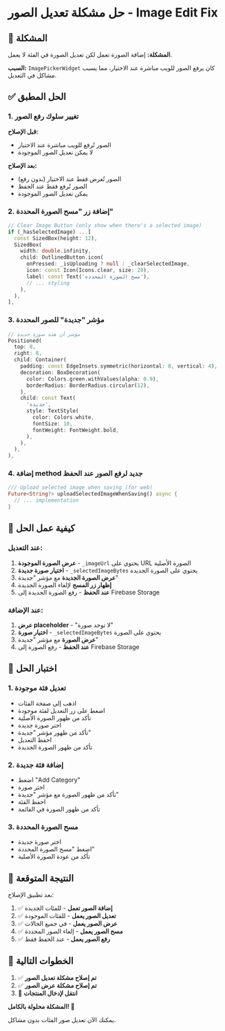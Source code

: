 # حل مشكلة تعديل الصور - Image Edit Fix

## 🚨 المشكلة

**المشكلة:** إضافة الصورة تعمل لكن تعديل الصورة في الفئة لا يعمل.

**السبب:** `ImagePickerWidget` كان يرفع الصور للويب مباشرة عند الاختيار، مما يسبب مشاكل في التعديل.

## ✅ الحل المطبق

### 1. تغيير سلوك رفع الصور

**قبل الإصلاح:**
- الصور تُرفع للويب مباشرة عند الاختيار
- لا يمكن تعديل الصور الموجودة

**بعد الإصلاح:**
- الصور تُعرض فقط عند الاختيار (بدون رفع)
- الصور تُرفع فقط عند الحفظ
- يمكن تعديل الصور الموجودة

### 2. إضافة زر "مسح الصورة المحددة"

```dart
// Clear Image Button (only show when there's a selected image)
if (_hasSelectedImage) ...[
  const SizedBox(height: 12),
  SizedBox(
    width: double.infinity,
    child: OutlinedButton.icon(
      onPressed: _isUploading ? null : _clearSelectedImage,
      icon: const Icon(Icons.clear, size: 20),
      label: const Text('مسح الصورة المحددة'),
      // ... styling
    ),
  ),
],
```

### 3. مؤشر "جديدة" للصور المحددة

```dart
// مؤشر أن هذه صورة جديدة
Positioned(
  top: 8,
  right: 8,
  child: Container(
    padding: const EdgeInsets.symmetric(horizontal: 8, vertical: 4),
    decoration: BoxDecoration(
      color: Colors.green.withValues(alpha: 0.9),
      borderRadius: BorderRadius.circular(12),
    ),
    child: const Text(
      'جديدة',
      style: TextStyle(
        color: Colors.white,
        fontSize: 10,
        fontWeight: FontWeight.bold,
      ),
    ),
  ),
),
```

### 4. إضافة method جديد لرفع الصور عند الحفظ

```dart
/// Upload selected image when saving (for web)
Future<String?> uploadSelectedImageWhenSaving() async {
  // ... implementation
}
```

## 🔧 كيفية عمل الحل

### عند التعديل:
1. **عرض الصورة الموجودة** - `_imageUrl` يحتوي على URL الصورة الأصلية
2. **اختيار صورة جديدة** - `_selectedImageBytes` يحتوي على الصورة الجديدة
3. **عرض الصورة الجديدة** مع مؤشر "جديدة"
4. **إظهار زر المسح** لإلغاء الصورة الجديدة
5. **عند الحفظ** - رفع الصورة الجديدة إلى Firebase Storage

### عند الإضافة:
1. **عرض placeholder** - "لا توجد صورة"
2. **اختيار صورة** - `_selectedImageBytes` يحتوي على الصورة
3. **عرض الصورة** مع مؤشر "جديدة"
4. **عند الحفظ** - رفع الصورة إلى Firebase Storage

## 🧪 اختبار الحل

### 1. تعديل فئة موجودة
- اذهب إلى صفحة الفئات
- اضغط على زر التعديل لفئة موجودة
- تأكد من ظهور الصورة الأصلية
- اختر صورة جديدة
- تأكد من ظهور مؤشر "جديدة"
- احفظ التعديل
- تأكد من ظهور الصورة الجديدة

### 2. إضافة فئة جديدة
- اضغط "Add Category"
- اختر صورة
- تأكد من ظهور الصورة مع مؤشر "جديدة"
- احفظ الفئة
- تأكد من ظهور الصورة في القائمة

### 3. مسح الصورة المحددة
- اختر صورة جديدة
- اضغط "مسح الصورة المحددة"
- تأكد من عودة الصورة الأصلية

## 🎯 النتيجة المتوقعة

بعد تطبيق الإصلاح:
1. ✅ **إضافة الصور تعمل** - للفئات الجديدة
2. ✅ **تعديل الصور يعمل** - للفئات الموجودة
3. ✅ **عرض الصور يعمل** - في جميع الحالات
4. ✅ **مسح الصور يعمل** - إلغاء الصور المحددة
5. ✅ **رفع الصور يعمل** - عند الحفظ فقط

## 🚀 الخطوات التالية

1. ✅ **تم إصلاح مشكلة تعديل الصور**
2. ✅ **تم إصلاح مشكلة عرض الصور**
3. 🎯 **انتقل لإدخال المنتجات**

**المشكلة محلولة بالكامل! 🎉**

يمكنك الآن تعديل صور الفئات بدون مشاكل.
